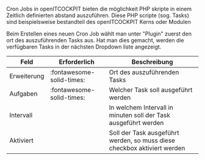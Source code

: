 Cron Jobs in openITCOCKPIT bieten die möglichkeit PHP skripte in einem Zeitlich definierten abstand auszuführen. Diese
PHP scripte (sog. Tasks) sind beispielsweise bestandteil des openITCOCKPIT Kerns oder Modulen

Beim Erstellen eines neuen Cron Job wählt man unter "Plugin" zuerst den ort des auszuführenden Tasks aus. Hat man dies
gemacht, werden die verfügbaren Tasks in der nächsten Dropdown liste angezeigt.

| Feld | Erforderlich | Beschreibung |
|---|---|---|
| Erweiterung | :fontawesome-solid-times: | Ort des auszuführenden Tasks |
| Aufgaben | :fontawesome-solid-times: | Welcher Task soll ausgeführt werden |
| Intervall |  | In welchem Intervall in minuten soll der Task ausgeführt werden |
| Aktiviert |  | Soll der Task ausgeführt werden, so muss diese checkbox aktiviert werden |